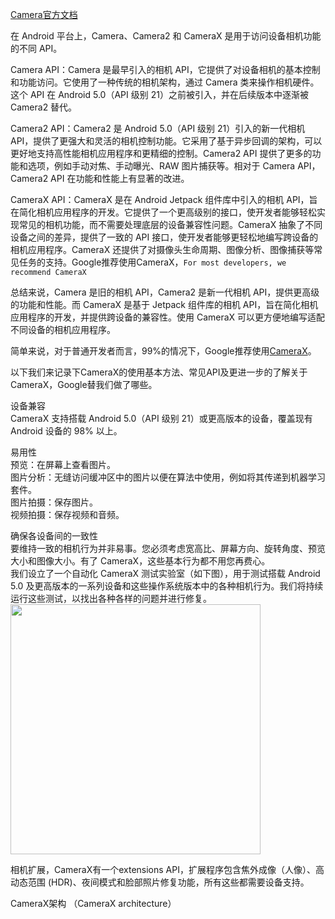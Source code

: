 
[Camera官方文档](https://developer.android.com/training/camera/choose-camera-library)

在 Android 平台上，Camera、Camera2 和 CameraX 是用于访问设备相机功能的不同 API。

Camera API：Camera 是最早引入的相机 API，它提供了对设备相机的基本控制和功能访问。它使用了一种传统的相机架构，通过 Camera 类来操作相机硬件。这个 API 在 Android 5.0（API 级别 21）之前被引入，并在后续版本中逐渐被 Camera2 替代。

Camera2 API：Camera2 是 Android 5.0（API 级别 21）引入的新一代相机 API，提供了更强大和灵活的相机控制功能。它采用了基于异步回调的架构，可以更好地支持高性能相机应用程序和更精细的控制。Camera2 API 提供了更多的功能和选项，例如手动对焦、手动曝光、RAW 图片捕获等。相对于 Camera API，Camera2 API 在功能和性能上有显著的改进。

CameraX API：CameraX 是在 Android Jetpack 组件库中引入的相机 API，旨在简化相机应用程序的开发。它提供了一个更高级别的接口，使开发者能够轻松实现常见的相机功能，而不需要处理底层的设备兼容性问题。CameraX 抽象了不同设备之间的差异，提供了一致的 API 接口，使开发者能够更轻松地编写跨设备的相机应用程序。CameraX 还提供了对摄像头生命周期、图像分析、图像捕获等常见任务的支持。Google推荐使用CameraX，```For most developers, we recommend CameraX```

总结来说，Camera 是旧的相机 API，Camera2 是新一代相机 API，提供更高级的功能和性能。而 CameraX 是基于 Jetpack 组件库的相机 API，旨在简化相机应用程序的开发，并提供跨设备的兼容性。使用 CameraX 可以更方便地编写适配不同设备的相机应用程序。

简单来说，对于普通开发者而言，99%的情况下，Google推荐使用[CameraX](https://developer.android.com/training/camerax?hl=zh-cn)。

以下我们来记录下CameraX的使用基本方法、常见API及更进一步的了解关于CameraX，Google替我们做了哪些。

设备兼容  
CameraX 支持搭载 Android 5.0（API 级别 21）或更高版本的设备，覆盖现有 Android 设备的 98% 以上。

易用性  
预览：在屏幕上查看图片。  
图片分析：无缝访问缓冲区中的图片以便在算法中使用，例如将其传递到机器学习套件。  
图片拍摄：保存图片。  
视频拍摄：保存视频和音频。  

确保各设备间的一致性  
要维持一致的相机行为并非易事。您必须考虑宽高比、屏幕方向、旋转角度、预览大小和图像大小。有了 CameraX，这些基本行为都不用您再费心。  
我们设立了一个自动化 CameraX 测试实验室（如下图），用于测试搭载 Android 5.0 及更高版本的一系列设备和这些操作系统版本中的各种相机行为。我们将持续运行这些测试，以找出各种各样的问题并进行修复。  
<img src="https://developer.android.com/static/images/training/camera/camerax/testing-lab.png?hl=zh-cn" width=400>

相机扩展，CameraX有一个extensions API，扩展程序包含焦外成像（人像）、高动态范围 (HDR)、夜间模式和脸部照片修复功能，所有这些都需要设备支持。

CameraX架构 （CameraX architecture）
